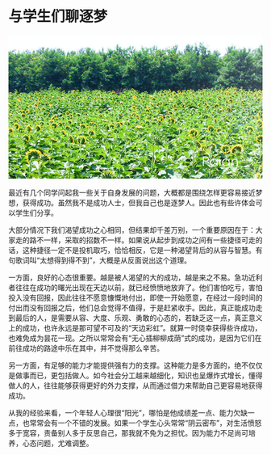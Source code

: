 # 与学生们聊逐梦

![待放的向日葵](images/weikaidexiangrikui.jpg)

最近有几个同学问起我一些关于自身发展的问题，大概都是围绕怎样更容易接近梦想，获得成功。虽然我不是成功人士，但我自己也是逐梦人。因此也有些许体会可以学生们分享。

大部分情况下我们渴望成功之心相同，但结果却千差万别，一个重要原因在于：大家走的路不一样，采取的招数不一样。如果说从起步到成功之间有一些捷径可走的话，这种捷径一定不是投机取巧，恰恰相反，它是一种渴望背后的从容与智慧。有句歌词叫“太想得到得不到”，大概是从反面说出这个道理。
 
一方面，良好的心态很重要。越是被人渴望的大的成功，越是来之不易。急功近利者往往在成功的曙光出现在天边以前，就已经愤愤地放弃了。他们害怕吃亏，害怕投入没有回报，因此往往不愿意慷慨地付出，即使一开始愿意，在经过一段时间的付出而没有回报之后，他们总会觉得不值得，于是赶紧收手。因此，真正能成功走到最后的人，是需要从容、大度、乐观、勇敢的心态的，若缺乏这一点，真正意义上的成功，也许永远是那可望不可及的“天边彩虹”。就算一时侥幸获得些许成功，也难免成为昙花一现。之所以常常会有“无心插柳柳成荫”式的成功，是因为它们在前往成功的路途中乐在其中，并不觉得那么辛苦。
 
另一方面，有足够的能力才能提供强有力的支撑。这种能力是多方面的，绝不仅仅是做事而已，更包括做人。如今社会分工越来越细化，知识也呈爆炸式增长，懂得做人的人，往往能够获得更好的外力支撑，从而通过借力来帮助自己更容易地获得成功。
 
从我的经验来看，一个年轻人心理很“阳光”，哪怕是他成绩差一点、能力欠缺一点，也常常会有一个不错的发展。如果一个学生心头常常“阴云密布”，对生活愤怒多于宽容，责备别人多于反思自己，那我就不免为之担忧。因为能力不足尚可培养，心态问题，尤难调整。

